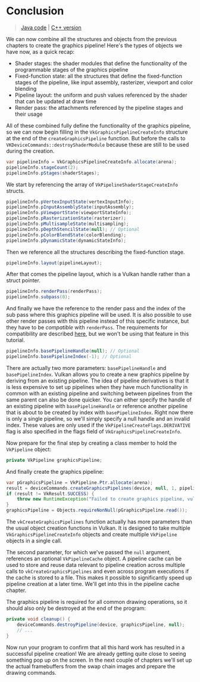 # Conclusion

> [Java code](https://github.com/chuigda/vulkan4j/tree/master/tutorial/src/main/java/tutorial/vulkan/part03/ch12/Main.java) | [C++ version](https://vulkan-tutorial.com/Drawing_a_triangle/Graphics_pipeline_basics/Conclusion)

We can now combine all the structures and objects from the previous chapters to create the graphics pipeline! Here's the types of objects we have now, as a quick recap:

- Shader stages: the shader modules that define the functionality of the programmable stages of the graphics pipeline
- Fixed-function state: all the structures that define the fixed-function stages of the pipeline, like input assembly, rasterizer, viewport and color blending
- Pipeline layout: the uniform and push values referenced by the shader that can be updated at draw time
- Render pass: the attachments referenced by the pipeline stages and their usage

All of these combined fully define the functionality of the graphics pipeline, so we can now begin filling in the `VkGraphicsPipelineCreateInfo` structure at the end of the `createGraphicsPipeline` function. But before the calls to `VKDeviceCommands::destroyShaderModule` because these are still to be used during the creation.

```java
var pipelineInfo = VkGraphicsPipelineCreateInfo.allocate(arena);
pipelineInfo.stageCount(2);
pipelineInfo.pStages(shaderStages);
```

We start by referencing the array of `VkPipelineShaderStageCreateInfo` structs.

```java
pipelineInfo.pVertexInputState(vertexInputInfo);
pipelineInfo.pInputAssemblyState(inputAssembly);
pipelineInfo.pViewportState(viewportStateInfo);
pipelineInfo.pRasterizationState(rasterizer);
pipelineInfo.pMultisampleState(multisampling);
pipelineInfo.pDepthStencilState(null); // Optional
pipelineInfo.pColorBlendState(colorBlending);
pipelineInfo.pDynamicState(dynamicStateInfo);
```

Then we reference all the structures describing the fixed-function stage.

```java
pipelineInfo.layout(pipelineLayout);
```

After that comes the pipeline layout, which is a Vulkan handle rather than a struct pointer.

```java
pipelineInfo.renderPass(renderPass);
pipelineInfo.subpass(0);
```

And finally we have the reference to the render pass and the index of the sub pass where this graphics pipeline will be used. It is also possible to use other render passes with this pipeline instead of this specific instance, but they have to be *compatible* with `renderPass`. The requirements for compatibility are described [here](https://www.khronos.org/registry/vulkan/specs/1.3-extensions/html/chap8.html#renderpass-compatibility), but we won't be using that feature in this tutorial.

```java
pipelineInfo.basePipelineHandle(null); // Optional
pipelineInfo.basePipelineIndex(-1); // Optional
```

There are actually two more parameters: `basePipelineHandle` and `basePipelineIndex`. Vulkan allows you to create a new graphics pipeline by deriving from an existing pipeline. The idea of pipeline derivatives is that it is less expensive to set up pipelines when they have much functionality in common with an existing pipeline and switching between pipelines from the same parent can also be done quicker. You can either specify the handle of an existing pipeline with `basePipelineHandle` or reference another pipeline that is about to be created by index with `basePipelineIndex`. Right now there is only a single pipeline, so we'll simply specify a null handle and an invalid index. These values are only used if the `VkPipelineCreateFlags.DERIVATIVE` flag is also specified in the flags field of `VkGraphicsPipelineCreateInfo`.

Now prepare for the final step by creating a class member to hold the `VkPipeline` object:

```java
private VkPipeline graphicsPipeline;
```

And finally create the graphics pipeline:

```java
var pGraphicsPipeline = VkPipeline.Ptr.allocate(arena);
result = deviceCommands.createGraphicsPipelines(device, null, 1, pipelineInfo, null, pGraphicsPipeline);
if (result != VkResult.SUCCESS) {
    throw new RuntimeException("Failed to create graphics pipeline, vulkan error code: " + VkResult.explain(result));
}
graphicsPipeline = Objects.requireNonNull(pGraphicsPipeline.read());
```

The `vkCreateGraphicsPipelines` function actually has more parameters than the usual object creation functions in Vulkan. It is designed to take multiple `VkGraphicsPipelineCreateInfo` objects and create multiple `VkPipeline` objects in a single call.

The second parameter, for which we've passed the `null` argument, references an optional `VkPipelineCache` object. A pipeline cache can be used to store and reuse data relevant to pipeline creation across multiple calls to `vkCreateGraphicsPipelines` and even across program executions if the cache is stored to a file. This makes it possible to significantly speed up pipeline creation at a later time. We'll get into this in the pipeline cache chapter.

The graphics pipeline is required for all common drawing operations, so it should also only be destroyed at the end of the program:

```java
private void cleanup() {
    deviceCommands.destroyPipeline(device, graphicsPipeline, null);
    // ...
}
```

Now run your program to confirm that all this hard work has resulted in a successful pipeline creation! We are already getting quite close to seeing something pop up on the screen. In the next couple of chapters we'll set up the actual framebuffers from the swap chain images and prepare the drawing commands.
